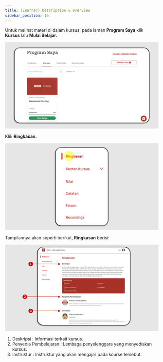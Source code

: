 ```yaml
---
title: (Learner) Description & Overview
sidebar_position: 16
---
```

Untuk melihat materi di dalam kursus, pada laman **Program Saya** klik **Kursus** lalu **Mulai Belajar.**

![](/img/description-skills_indo-1.png)

Klik **Ringkasan.**

![](/img/description-skills_indo-2.png)

Tampilannya akan seperti berikut, **Ringkasan** berisi:

![](/img/description-skills_indo-3.png)

1. Deskripsi			        : Informasi terkait kursus.
2. Penyedia Pembelajaran	: Lembaga penyelenggara yang menyediakan kursus.
3. Instruktur			: Instruktur yang akan mengajar pada kourse tersebut.
